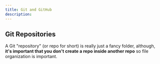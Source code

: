 ```yaml
---
title: Git and GitHub
description: 
---
```

## Git Repositories
A Git "repository" (or repo for short) is really just a fancy folder, although, **it's important that you don't create a repo inside another repo** so file organization is important.